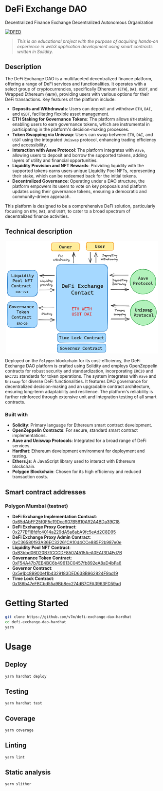 # DeFi Exchange DAO
Decentralized Finance Exchange Decentralized Autonomous Organization

[![DFED](https://circleci.com/gh/v7m/defi-exchange-dao-hardhat.svg?style=shield)](https://app.circleci.com/pipelines/github/v7m/defi-exchange-dao-hardhat)

> *This is an educational project with the purpose of acquiring hands-on experience in web3 application development using smart contracts written in Solidity.*

## Description

The DeFi Exchange DAO is a multifaceted decentralized finance platform, offering a range of DeFi services and functionalities. It operates with a select group of cryptocurrencies, specifically Ethereum (`ETH`), `DAI`, `USDT`, and Wrapped Ethereum (`WETH`), providing users with various options for their DeFi transactions. Key features of the platform include:

- **Deposits and Withdrawals**: Users can deposit and withdraw `ETH`, `DAI`, and `USDT`, facilitating flexible asset management.
- **ETH Staking for Governance Token**s: The platform allows `ETH` staking, enabling users to earn governance tokens, which are instrumental in participating in the platform's decision-making processes.
- **Token Swapping via Uniswap**: Users can swap between `ETH`, `DAI`, and `USDT` using the integrated `Uniswap` protocol, enhancing trading efficiency and accessibility.
- **Interaction with Aave Protocol**: The platform integrates with `Aave`, allowing users to deposit and borrow the supported tokens, adding layers of utility and financial opportunities.
- **Liquidity Provision and NFT Rewards**: Providing liquidity with the supported tokens earns users unique Liquidity Pool NFTs, representing their stake, which can be redeemed back for the initial tokens.
- **Decentralized Governance**: Operating under a DAO structure, the platform empowers its users to vote on key proposals and platform updates using their governance tokens, ensuring a democratic and community-driven approach.

This platform is designed to be a comprehensive DeFi solution, particularly focusing on `ETH`, `DAI`, and `USDT`, to cater to a broad spectrum of decentralized finance activities.

## Technical description

<img src="readme-images/schema.png" alt="image" width="500" height="auto" style="display: block; margin-left: auto; margin-right: auto;">

Deployed on the `Polygon` blockchain for its cost-efficiency, the DeFi Exchange DAO platform is crafted using Solidity and employs OpenZeppelin contracts for robust security and standardization, incorporating `ERC20` and `ERC721` standards for token operations. The system integrates with `Aave` and `Uniswap` for diverse DeFi functionalities. It features DAO governance for decentralized decision-making and an upgradable contract architecture, ensuring long-term adaptability and resilience. The platform's reliability is further reinforced through extensive unit and integration testing of all smart contracts.

### Built with

- **Solidity**: Primary language for Ethereum smart contract development.
- **OpenZeppelin Contracts**: For secure, standard smart contract implementations.
- **Aave and Uniswap Protocols**: Integrated for a broad range of DeFi services.
- **Hardhat**: Ethereum development environment for deployment and testing.
- **Ethers.js**: A JavaScript library used to interact with Ethereum blockchain.
- **Polygon Blockchain**: Chosen for its high efficiency and reduced transaction costs.

## Smart contract addresses

### Polygon Mumbai (testnet)

- **DeFi Exchange Implementation Contract**: [0x65dAbFF25f0F5c19Dcc907B5810A92A4BDa39C18](https://mumbai.polygonscan.com//address/0x65dAbFF25f0F5c19Dcc907B5810A92A4BDa39C18)
- **DeFi Exchange Proxy Contract**: [0x277Ef18fdfc4014a229dA5a6abA9fc5eAd2C8D95](https://mumbai.polygonscan.com//address/0x277Ef18fdfc4014a229dA5a6abA9fc5eAd2C8D95)
- **DeFi Exchange Proxy Admin Contract**: [0xC36580f93A36EC32261CA10d4CCe885F2b987e0e](https://mumbai.polygonscan.com//address/0xC36580f93A36EC32261CA10d4CCe885F2b987e0e)
- **Liquidity Pool NFT Contract**: [0xB3bbd06D20B7fCCCDF85074515AeA0EAf3D4Fd7B](https://mumbai.polygonscan.com//address/0xB3bbd06D20B7fCCCDF85074515AeA0EAf3D4Fd7B)
- **Governance Token Contract**: [0xF54A47b7EE4BC6b49613C0457fb892eA8aD4bFa6](https://mumbai.polygonscan.com//address/0xF54A47b7EE4BC6b49613C0457fb892eA8aD4bFa6)
- **Governor Contract**: [0x5e1bc89900ef1b4329183DED638B962824F9ad19](https://mumbai.polygonscan.com//address/0x5e1bc89900ef1b4329183DED638B962824F9ad19)
- **Time Lock Contract**: [0x186b47eFBCbd55a9Bb8ec274dB7CFA3963FD59ad](https://mumbai.polygonscan.com//address/0x186b47eFBCbd55a9Bb8ec274dB7CFA3963FD59ad)

# Getting Started

```bash
git clone https://github.com/v7m/defi-exchange-dao-hardhat
cd defi-exchange-dao-hardhat
yarn
```

# Usage

## Deploy

```bash
yarn hardhat deploy
```

## Testing

```bash
yarn hardhat test
```

## Coverage

```bash
yarn coverage
```

## Linting

```bash
yarn lint
```

## Static analysis

```bash
yarn slither
```
